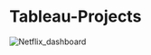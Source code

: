 # Tableau-Projects

![Netflix_dashboard](https://github.com/SourabhGuduru/Tableau-Projects/assets/118750494/66359d3f-fc6b-440b-a21c-4de4c503fd97)
